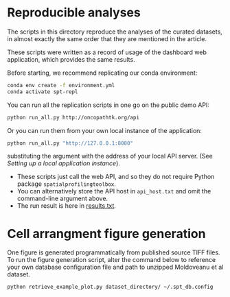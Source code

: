 
# Reproducible analyses

The scripts in this directory reproduce the analyses of the curated datasets, in almost exactly the same order that they are mentioned in the article.

These scripts were written as a record of usage of the dashboard web application, which provides the same results.

Before starting, we recommend replicating our conda environment:

```sh
conda env create -f environment.yml
conda activate spt-repl
```

You can run all the replication scripts in one go on the public demo API:

```sh
python run_all.py http://oncopathtk.org/api
```

Or you can run them from your own local instance of the application:

```sh
python run_all.py "http://127.0.0.1:8080"
```

substituting the argument with the address of your local API server. (See *Setting up a local application instance*).

- These scripts just call the web API, and so they do not require Python package `spatialprofilingtoolbox`.
- You can alternatively store the API host in `api_host.txt` and omit the command-line argument above.
- The run result is here in [results.txt](results.txt).

# Cell arrangment figure generation

One figure is generated programmatically from published source TIFF files.
To run the figure generation script, alter the command below to reference your own database configuration file and path to unzipped Moldoveanu et al dataset.

```bash
python retrieve_example_plot.py dataset_directory/ ~/.spt_db.config
```
